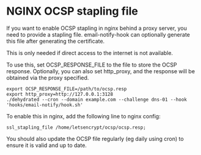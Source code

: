# NGINX OCSP stapling file

If you want to enable OCSP stapling in nginx behind a proxy server, you need 
to provide a stapling file. email-notify-hook can optionally generate this 
file after generating the certificate.

This is only needed if direct access to the internet is not available.

To use this, set OCSP_RESPONSE_FILE to the file to store the OCSP response.
Optionally, you can also set http_proxy, and the response will be obtained
via the proxy specified.

```
export OCSP_RESPONSE_FILE=/path/to/ocsp.resp
export http_proxy=http://127.0.0.1:3128
./dehydrated --cron --domain example.com --challenge dns-01 --hook 'hooks/email-notify/hook.sh'
```

To enable this in nginx, add the following line to nginx config:
```
ssl_stapling_file /home/letsencrypt/ocsp/ocsp.resp;
```

You should also update the OCSP file regularly (eg daily using cron) to ensure
it is valid and up to date.

